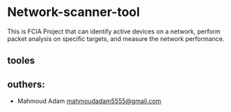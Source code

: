 # Network-scanner-tool
This is FCIA Project that can identify active devices on a network, perform packet analysis on specific targets, and measure the network performance.
## tooles

## outhers:
- Mahmoud Adam
    mahmoudadam5555@gmail.com


